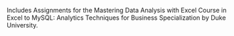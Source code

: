 Includes Assignments for the Mastering Data Analysis with Excel Course in Excel to MySQL: Analytics Techniques for Business Specialization by Duke University.
